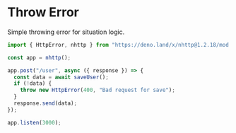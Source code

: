 # Throw Error

Simple throwing error for situation logic.

```js
import { HttpError, nhttp } from "https://deno.land/x/nhttp@1.2.18/mod.ts";

const app = nhttp();

app.post("/user", async ({ response }) => {
  const data = await saveUser();
  if (!data) {
    throw new HttpError(400, "Bad request for save");
  }
  response.send(data);
});

app.listen(3000);
```
